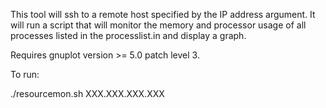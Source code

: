 This tool will ssh to a remote host specified by the IP address argument.
It will run a script that will monitor the memory and processor usage of 
all processes listed in the processlist.in and display a graph.

Requires gnuplot version >= 5.0 patch level 3. 

To run:

./resourcemon.sh XXX.XXX.XXX.XXX

